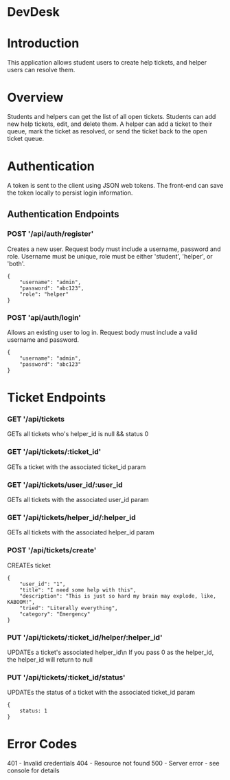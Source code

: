 # DevDesk
# Introduction
This application allows student users to create help tickets, and helper users can resolve them.

# Overview
Students and helpers can get the list of all open tickets. 
Students can add new help tickets, edit, and delete them.
A helper can add a ticket to their queue, mark the ticket as resolved, or send the ticket back to the open ticket queue. 

# Authentication
A token is sent to the client using JSON web tokens. The front-end can save the token locally to persist login information. 

## Authentication Endpoints
### POST '/api/auth/register'
Creates a new user. 
Request body must include a username, password and role. 
Username must be unique, role must be either 'student', 'helper', or 'both'.  

 ```
 {
     "username": "admin",
     "password": "abc123",
     "role": "helper"
 }

 ```

### POST 'api/auth/login'
Allows an existing user to log in. 
Request body must include a valid username and password.

 ```
 {
     "username": "admin",
     "password": "abc123"
 }

 ```

# Ticket Endpoints

### GET '/api/tickets
GETs all tickets who's helper_id is null && status 0

### GET '/api/tickets/:ticket_id'
GETs a ticket with the associated ticket_id param

### GET '/api/tickets/user_id/:user_id
GETs all tickets with the associated user_id param

### GET '/api/tickets/helper_id/:helper_id
GETs all tickets with the associated helper_id param

### POST '/api/tickets/create'
CREATEs ticket

```
{
	"user_id": "1",
	"title": "I need some help with this",
	"description": "This is just so hard my brain may explode, like, KABOOM!",
	"tried": "Literally everything",
	"category": "Emergency"
}
```

### PUT '/api/tickets/:ticket_id/helper/:helper_id'
UPDATEs a ticket's associated helper_id\n
If you pass 0 as the helper_id, the helper_id will return to null

### PUT '/api/tickets/:ticket_id/status'
UPDATEs the status of a ticket with the associated ticket_id param 

```
{
    status: 1
}
```

# Error Codes
401 - Invalid credentials
404 - Resource not found
500 - Server error - see console for details

